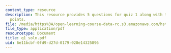 ```yaml
---
content_type: resource
description: This resource provides 5 questions for quiz 1 along with their grading
  points.
file: /media/https%3A/open-learning-course-data-rc.s3.amazonaws.com/hst-947-medical-artificial-intelligence-spring-2005/6e11bcbf0fd9d27d0179028e14325896_q1_soln.pdf
file_type: application/pdf
resourcetype: Document
title: q1_soln.pdf
uid: 6e11bcbf-0fd9-d27d-0179-028e14325896
---
```


